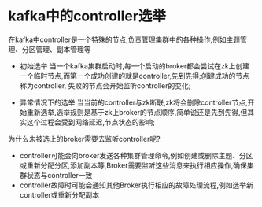 # kafka中的controller选举
  在kafka中controller是一个特殊的节点,负责管理集群中的各种操作,例如主题管理、分区管理、副本管理等
  - 初始选举
    当一个kafka集群启动时,每一个启动的broker都会尝试在zk上创建一个临时节点,而第一个成功创建的就是controller,先到先得;创建成功的节点称为controller,
  失败的节点会开始监听controller的变化;
 
  - 异常情况下的选举
    当当前的controller与zk断联,zk将会删除controller节点,开始重新选举,选举规则是基于zk上broker的节点顺序,简单说还是先到先得,但其实这个过程会受到网络延迟,节点状态的影响;

  为什么未被选上的broker需要去监听controller呢?
  - controller可能会向broker发送各种集群管理命令,例如创建或删除主题、分区或重新分配分区,添加副本等,Broker需要监听这些消息来执行相应操作,确保集群状态与controller一致
  - controller故障时可能会通知其他Broker执行相应的故障处理流程,例如选举新controller或重新分配副本